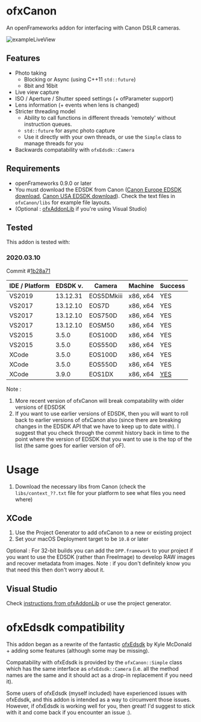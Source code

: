 # ofxCanon

An openFrameworks addon for interfacing with Canon DSLR cameras.

![exampleLiveView](https://github.com/elliotwoods/ofxCanon/blob/master/screenshot.PNG?raw=true)

## Features

* Photo taking
  * Blocking or Async (using C++11 `std::future`)
  * 8bit and 16bit
* Live view capture
* ISO / Aperture / Shutter speed settings (+ ofParameter support)
* Lens information (+ events when lens is changed)
* Stricter threading model
    * Ability to call functions in different threads 'remotely' without instruction queues.
    * `std::future` for async photo capture
    * Use it directly with your own threads, or use the `Simple` class to manage threads for you
* Backwards compatability with `ofxEdsdk::Camera`

## Requirements

* openFrameworks 0.9.0 or later
* You must download the EDSDK from Canon ([Canon Europe EDSDK download](https://developers.canon-europe.com/developers/s/camera), [Canon USA EDSDK download](http://consumer.usa.canon.com/cusa/support/consumer/eos_slr_camera_systems/eos_digital_slr_cameras/digital_rebel_xt?fileURL=ps_sdk_form&pageKeyCode=downloadLicense&id=0901e02480057a74_1&productOverviewCid=0901e0248003ce28&keycode=Sdk_Lic)). Check the text files in `ofxCanon/libs` for example file layouts.
* (Optional : [ofxAddonLib](http://github.com/elliotwoods/ofxAddonLib) if you're using Visual Studio)


## Tested

This addon is tested with:

### 2020.03.10

Commit #[1b28a71](https://github.com/elliotwoods/ofxCanon/commit/6b1b18b3edada5cfd52796f748429901da5eeb4d)


| IDE / Platform | EDSDK v.    | Camera  | Machine  | Success | 
|----------------|-------------|---------|----------|---------|
| VS2019         | 13.12.31    | EOS5DMkiii   | x86, x64 | YES     |
| VS2017         | 13.12.10    | EOS7D   | x86, x64 | YES     |
| VS2017         | 13.12.10    | EOS750D | x86, x64 | YES     |
| VS2017         | 13.12.10    | EOSM50 | x86, x64 | YES     |
| VS2015         | 3.5.0    | EOS100D | x86, x64 | YES     |
| VS2015         | 3.5.0    | EOS550D | x86, x64 | YES     |
| XCode          | 3.5.0    | EOS100D | x86, x64 | YES     |
| XCode          | 3.5.0    | EOS550D | x86, x64 | YES     |
| XCode          | 3.9.0    | EOS1DX  | x86, x64 | [YES](https://github.com/elliotwoods/ofxCanon/issues/8#issuecomment-706388906)     |

Note :

1. More recent version of ofxCanon will break compatability with older versions of EDSDSK
2. If you want to use earlier versions of EDSDK, then you will want to roll back to earlier versions of ofxCanon also (since there are breaking changes in the EDSDK API that we have to keep up to date with). I suggest that you check through the commit history back in time to the point where the version of EDSDK that you want to use is the top of the list (the same goes for earlier version of oF).

# Usage

1. Download the necessary libs from Canon (check the `libs/context_??.txt` file for your platform to see what files you need where)

## XCode

1. Use the Project Generator to add ofxCanon to a new or existing project
2. Set your macOS Deployment target to be `10.8` or later

Optional : For 32-bit builds you can add the `DPP.framework` to your project if you want to use the EDSDK (rather than FreeImage) to develop RAW images and recover metadata from images. Note : if you don't definitely know you that need this then don't worry about it.

## Visual Studio

Check [instructions from ofxAddonLib](https://github.com/elliotwoods/ofxAddonLib#how-to-use-an-addon-which-uses-ofxaddonlib-pattern) or use the project generator.

# ofxEdsdk compatibility 

This addon began as a rewrite of the fantastic [ofxEdsdk](https://github.com/kylemcdonald/ofxEdsdk) by Kyle McDonald + adding some features (although some may be missing).

Compatability with ofxEdsdk is provided by the `ofxCanon::Simple` class which has the same interface as `ofxEdsdk::Camera` (i.e. all the method names are the same and it should act as a drop-in replacement if you need it).

Some users of ofxEdsdk (myself included) have experienced issues with ofxEdsdk, and this addon is intended as a way to circumvent those issues. However, if ofxEdsdk is working well for you, then great! I'd suggest to stick with it and come back if you encounter an issue :).
